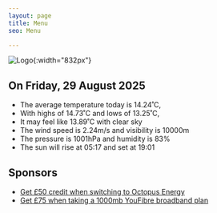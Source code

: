 ```yaml
---
layout: page
title: Menu
seo: Menu

---
```


![Logo](/images/logo.jpg){:width="832px"}

<!-- weather_marker starts -->
## On Friday, 29 August 2025

- The average temperature today is 14.24˚C,
- With highs of 14.73˚C and lows of 13.25˚C,
- It may feel like 13.89˚C with clear sky
- The wind speed is 2.24m/s and visibility is 10000m
- The pressure is 1001hPa and humidity is 83%
- The sun will rise at 05:17 and set at 19:01

<!-- weather_marker ends -->

## Sponsors

- [Get £50 credit when switching to Octopus Energy](https://bit.ly/3oD1nnS)
- [Get £75 when taking a 1000mb YouFibre broadband plan](https://aklam.io/91zWhU?)
